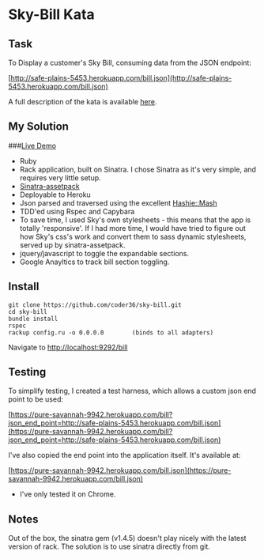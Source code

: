 Sky-Bill Kata
=============


Task
----

To Display a customer's Sky Bill, consuming data from the JSON endpoint:

[http://safe-plains-5453.herokuapp.com/bill.json](http://safe-plains-5453.herokuapp.com/bill.json)

A full description of the kata is available [here](https://github.com/ldabiralai/bill-unattended-test).

My Solution
-----------

###[Live Demo](https://pure-savannah-9942.herokuapp.com/bill)

* Ruby
* Rack application, built on Sinatra. I chose Sinatra as it's very simple, and requires very little setup.
* [Sinatra-assetpack](https://github.com/rstacruz/sinatra-assetpack)
* Deployable to Heroku
* Json parsed and traversed using the excellent [Hashie::Mash](https://github.com/intridea/hashie#mash)
* TDD'ed using Rspec and Capybara
* To save time, I used Sky's own stylesheets - this means that the app is totally 'responsive'. If I had more time, I would have tried to figure out how Sky's css's work and convert them to sass dynamic stylesheets, served up by sinatra-assetpack.
* jquery/javascript to toggle the expandable sections.
* Google Anayltics to track bill section toggling.


Install
-------

    git clone https://github.com/coder36/sky-bill.git
    cd sky-bill
    bundle install
    rspec
    rackup config.ru -o 0.0.0.0        (binds to all adapters)

Navigate to [http://localhost:9292/bill](http://localhost:9292/bill)


Testing
-------

To simplify testing, I created a test harness, which allows a custom json end point to be used:

[https://pure-savannah-9942.herokuapp.com/bill?json_end_point=http://safe-plains-5453.herokuapp.com/bill.json](https://pure-savannah-9942.herokuapp.com/bill?json_end_point=http://safe-plains-5453.herokuapp.com/bill.json)


I've also copied the end point into the application itself.  It's available at:

[https://pure-savannah-9942.herokuapp.com/bill.json](https://pure-savannah-9942.herokuapp.com/bill.json)

* I've only tested it on Chrome.

Notes
-----

Out of the box, the sinatra gem (v1.4.5) doesn't play nicely with the latest version of rack.  The solution is to use sinatra directly from git.



